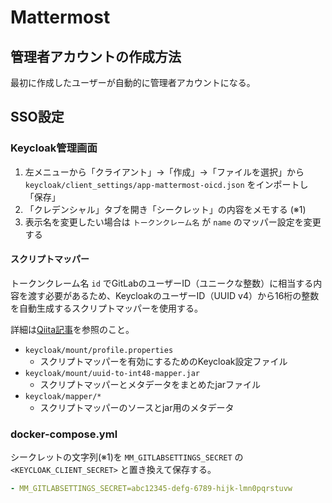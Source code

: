 # Mattermost

## 管理者アカウントの作成方法

最初に作成したユーザーが自動的に管理者アカウントになる。

## SSO設定

### Keycloak管理画面

1. 左メニューから「クライアント」→「作成」→「ファイルを選択」から `keycloak/client_settings/app-mattermost-oicd.json` をインポートし「保存」
2. 「クレデンシャル」タブを開き「シークレット」の内容をメモする (※1)
3. 表示名を変更したい場合は `トークンクレーム名` が `name` のマッパー設定を変更する

#### スクリプトマッパー

トークンクレーム名 `id` でGitLabのユーザーID（ユニークな整数）に相当する内容を渡す必要があるため、KeycloakのユーザーID（UUID v4）から16桁の整数を自動生成するスクリプトマッパーを使用する。

詳細は[Qiita記事](https://qiita.com/macropygia/items/02eb4da2120cb30032b2)を参照のこと。

- `keycloak/mount/profile.properties`
    - スクリプトマッパーを有効にするためのKeycloak設定ファイル
- `keycloak/mount/uuid-to-int48-mapper.jar`
    - スクリプトマッパーとメタデータをまとめたjarファイル
- `keycloak/mapper/*`
    - スクリプトマッパーのソースとjar用のメタデータ

### docker-compose.yml

シークレットの文字列(※1)を `MM_GITLABSETTINGS_SECRET` の `<KEYCLOAK_CLIENT_SECRET>` と置き換えて保存する。

```yaml
- MM_GITLABSETTINGS_SECRET=abc12345-defg-6789-hijk-lmn0pqrstuvw
```
